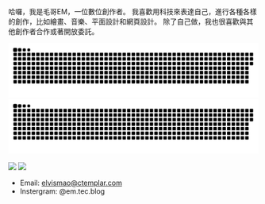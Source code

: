 哈囉，我是毛哥EM，一位數位創作者。 我喜歡用科技來表達自己，進行各種各樣的創作，比如繪畫、音樂、平面設計和網頁設計。 除了自己做，我也很喜歡與其他創作者合作或著開放委託。

![GitHub Snake Light](https://raw.githubusercontent.com/Edit-Mr/Edit-Mr/main/github-contribution-grid-snake.svg#gh-light-mode-only)
![GitHub Snake dark](https://raw.githubusercontent.com/Edit-Mr/Edit-Mr/main/github-contribution-grid-snake.svg#gh-dark-mode-only)

  <img height="180em" src="https://github-readme-stats.vercel.app/api?username=Edit-Mr&show_icons=true&theme=radical" />
  <img height="180em" src="https://github-readme-stats-eight-theta.vercel.app/api/top-langs/?username=Edit-Mr&theme=radical&layout=compact&exclude_lang=java+r" />
  
  
- Email: elvismao@ctemplar.com
- Instergram: @em.tec.blog
